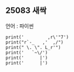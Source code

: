 ## 25083 새싹
언어 : 파이썬

```
print('         ,r\'"7')
print("r`-_   ,'  ,/")
print(" \. \". L_r'")
print('   `~\/')
print('      |')
print('      |')
```
